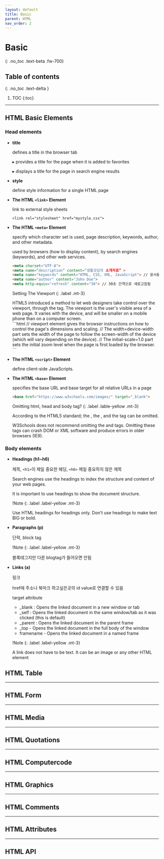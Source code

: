 ```yaml
---
layout: default
title: Basic
parent: HTML
nav_order: 2
---
```


# Basic
{: .no_toc .text-beta .fw-700}

## Table of contents
{: .no_toc .text-delta }

1. TOC
{:toc}

---

## HTML Basic Elements

### Head elements
* **title**

	defines a title in the browser tab
    
	&#9656; provides a title for the page when it is added to favorites
	
    &#9656; displays a title for the page in search engine results

* **style**

	define style information for a single HTML page

* **The HTML `<link>` Element**

	link to external style sheets
    
	`<link rel="stylesheet" href="mystyle.css">`

* **The HTML `<meta>` Element**

    specify which character set is used, page description, keywords, author, and other metadata.
    
    used by browsers (how to display content), by search engines (keywords), and other web services.
    
    ```html
    <meta charset="UTF-8">
    <meta name=“description” content=“생활코딩의 소개자료” > 
    <meta name="keywords" content="HTML, CSS, XML, JavaScript"> // 문서를 정의하는 단어들(키워드)
    <meta name="author" content="John Doe">
    <meta http-equiv="refresh" content="30"> // 30초 간격으로 새로고침됨
    ```

    Setting The Viewport
    {: .label .mt-3}
    
    <div class="code-example" markdown="1">
    HTML5 introduced a method to let web designers take control over the viewport, through the <meta> tag.
    The viewport is the user's visible area of a web page. It varies with the device, and will be smaller on a mobile phone than on a computer screen.
    </div>
    ```html
    <meta name="viewport" content="width=device-width, initial-scale=1.0">
      // viewport element gives the browser instructions on how to control the page's dimensions and scaling.
      // The width=device-width part sets the width of the page to follow the screen-width of the device (which will vary depending on the device).
      // The initial-scale=1.0 part sets the initial zoom level when the page is first loaded by the browser.
    ```

* **The HTML `<script>` Element**
    
    define client-side JavaScripts.
    
* **The HTML `<base>` Element**
    
    specifies the base URL and base target for all relative URLs in a page
    
    ```html
    <base href="https://www.w3schools.com/images/" target="_blank">
    ```

    Omitting html, head and body tag?
    {: .label .lable-yellow .mt-3}
    <div class="code-example" markdown="1">
    According to the HTML5 standard; the <html>, the <body>, and the <head> tag can be omitted.
    
    W3Schools does not recommend omitting the <html> and <body> tags. Omitting these tags can crash DOM or XML software and produce errors in older browsers (IE9).
    </div>
    
### Body elements

* **Headings (h1~h6)**

    제목, `<h1>`이 제일 중요한 헤딩, `<h6>` 제일 중요하지 않은 제목
    
    Search engines use the headings to index the structure and content of your web pages.
    
    It is important to use headings to show the document structure.
    
    !Note
    {: .label .label-yellow .mt-3}
    <div class="code-example" markdown="1">
    Use HTML headings for headings only. Don't use headings to make text BIG or bold.
    </div>

* **Paragraphs (p)**

    단락, block tag

    !Note
    {: .label .label-yellow .mt-3}
    <div class="code-example" markdown="1">
    블록테그지만 다른 blogtag가 들어오면 안됨
    </div>

* **Links (a)**

    링크
    
    href에 주소나 북마크 하고싶은곳의 id value로 연결할 수 있음
    
    target attribute
    * _blank : Opens the linked document in a new window or tab
	* _self : Opens the linked document in the same window/tab as it was clicked (this is default)
    * _parent : Opens the linked document in the parent frame
    * _top - Opens the linked document in the full body of the window
    * framename - Opens the linked document in a named frame

    !Note
    {: .label .label-yellow .mt-3}
    <div class="code-example" markdown="1">
    A link does not have to be text. It can be an image or any other HTML element
    </div>

## HTML Table
---
## HTML Form
---
## HTML Media
---
## HTML Quotations
---
## HTML Computercode
---
## HTML Graphics
---
## HTML Comments

---

## HTML Attributes

---

## HTML API





    

